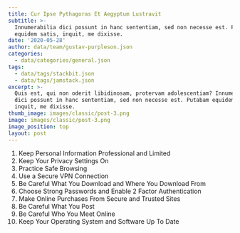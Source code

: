```yaml
---
title: Cur Ipse Pythagoras Et Aegyptum Lustravit
subtitle: >-
  Innumerabilia dici possunt in hanc sententiam, sed non necesse est. Putabam
  equidem satis, inquit, me dixisse.
date: '2020-05-28'
author: data/team/gustav-purpleson.json
categories:
  - data/categories/general.json
tags:
  - data/tags/stackbit.json
  - data/tags/jamstack.json
excerpt: >-
  Quis est, qui non oderit libidinosam, protervam adolescentiam? Innumerabilia
  dici possunt in hanc sententiam, sed non necesse est. Putabam equidem satis,
  inquit, me dixisse.
thumb_image: images/classic/post-3.png
image: images/classic/post-3.png
image_position: top
layout: post
---
```

1. Keep Personal Information Professional and Limited
2. Keep Your Privacy Settings On
3. Practice Safe Browsing
4. Use a Secure VPN Connection
5. Be Careful What You Download and Where You Download From
6. Choose Strong Passwords and Enable 2 Factor Authentication
7. Make Online Purchases From Secure and Trusted Sites
8. Be Careful What You Post
9. Be Careful Who You Meet Online
10. Keep Your Operating System and Software Up To Date